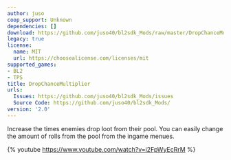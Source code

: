```yaml
---
author: juso
coop_support: Unknown
dependencies: []
download: https://github.com/juso40/bl2sdk_Mods/raw/master/DropChanceMultiplier/DropChanceMultiplier.zip
legacy: true
license:
  name: MIT
  url: https://choosealicense.com/licenses/mit
supported_games:
- BL2
- TPS
title: DropChanceMultiplier
urls:
  Issues: https://github.com/juso40/bl2sdk_Mods/issues
  Source Code: https://github.com/juso40/bl2sdk_Mods/
version: '2.0'
---
```

Increase the times enemies drop loot from their pool.
You can easily change the amount of rolls from the pool from the ingame menues.


{% youtube https://www.youtube.com/watch?v=i2FpWyEcRrM %}